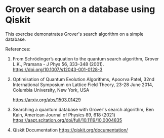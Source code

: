 # Grover search on a database using Qiskit
This exercise demonstrates Grover's search algorithm on a simple database.

References:

1) From Schrödinger’s equation to the quantum search algorithm, Grover L.K., Pramana - J Phys 56, 333–348 (2001).
   https://doi.org/10.1007/s12043-001-0128-3

2) Optimisation of Quantum Evolution Algorithms, Apoorva Patel, 32nd International Symposium on Lattice Field Theory, 23-28 June 2014, Columbia University, New York, USA
   
   https://arxiv.org/abs/1503.01429

3) Searching a quantum database with Grover's search algorithm, Ben Kain, American Journal of Physics 89, 618 (2021)
   https://aapt.scitation.org/doi/full/10.1119/10.0004835
   
4) Qiskit Documentation
   https://qiskit.org/documentation/
